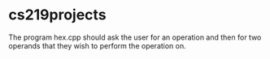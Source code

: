 # cs219projects
The program hex.cpp should ask the user for an operation and then for two operands that they wish to perform the operation on. 
